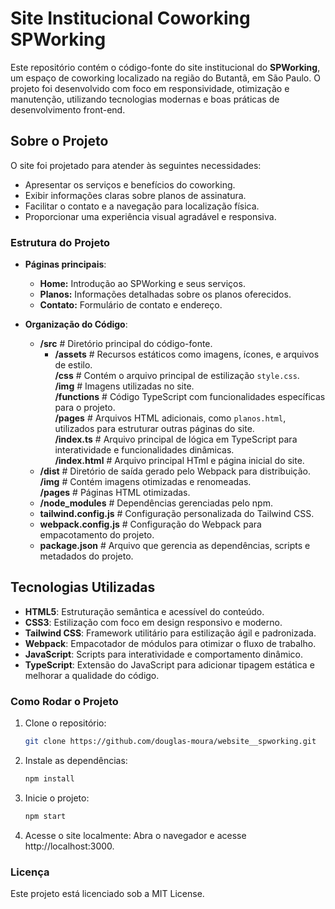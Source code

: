 # Site Institucional Coworking SPWorking

Este repositório contém o código-fonte do site institucional do **SPWorking**, um espaço de coworking localizado na região do Butantã, em São Paulo. O projeto foi desenvolvido com foco em responsividade, otimização e manutenção, utilizando tecnologias modernas e boas práticas de desenvolvimento front-end.

## Sobre o Projeto

O site foi projetado para atender às seguintes necessidades:
- Apresentar os serviços e benefícios do coworking.
- Exibir informações claras sobre planos de assinatura.
- Facilitar o contato e a navegação para localização física.
- Proporcionar uma experiência visual agradável e responsiva.

### Estrutura do Projeto

- **Páginas principais**: 
  - **Home:** Introdução ao SPWorking e seus serviços.
  - **Planos:** Informações detalhadas sobre os planos oferecidos.
  - **Contato:** Formulário de contato e endereço.
    
- **Organização do Código**:
  - **/src**                  # Diretório principal do código-fonte.                                                                    
    - **/assets**             # Recursos estáticos como imagens, ícones, e arquivos de estilo.                                          
          **/css**            # Contém o arquivo principal de estilização `style.css`.                                                     
          **/img**            # Imagens utilizadas no site.                                                                             
       **/functions**         # Código TypeScript com funcionalidades específicas para o projeto.                                       
       **/pages**             # Arquivos HTML adicionais, como `planos.html`, utilizados para estruturar outras páginas do site.        
       **/index.ts**          # Arquivo principal de lógica em TypeScript para interatividade e funcionalidades dinâmicas.              
       **/index.html**        # Arquivo principal HTml e página inicial do site.                                                        
  - **/dist**                 # Diretório de saída gerado pelo Webpack para distribuição.                                               
       **/img**               # Contém imagens otimizadas e renomeadas.                                                                 
       **/pages**             # Páginas HTML otimizadas.                                                                                
  - **/node_modules**         # Dependências gerenciadas pelo npm.                                                                           
  - **tailwind.config.js**    # Configuração personalizada do Tailwind CSS.                                                             
  - **webpack.config.js**     # Configuração do Webpack para empacotamento do projeto.                                                  
  - **package.json**          # Arquivo que gerencia as dependências, scripts e metadados do projeto.                                   

## Tecnologias Utilizadas

- **HTML5**: Estruturação semântica e acessível do conteúdo.
- **CSS3**: Estilização com foco em design responsivo e moderno.
- **Tailwind CSS**: Framework utilitário para estilização ágil e padronizada.
- **Webpack**: Empacotador de módulos para otimizar o fluxo de trabalho.
- **JavaScript**: Scripts para interatividade e comportamento dinâmico.
- **TypeScript**: Extensão do JavaScript para adicionar tipagem estática e melhorar a qualidade do código. 

### Como Rodar o Projeto

1. Clone o repositório:
   
   ```bash
   git clone https://github.com/douglas-moura/website__spworking.git
   ```

2. Instale as dependências:

   ```bash
   npm install
   ```

3. Inicie o projeto:

   ```bash
   npm start
   ```

4. Acesse o site localmente: Abra o navegador e acesse http://localhost:3000.

### Licença

Este projeto está licenciado sob a MIT License.
